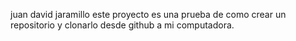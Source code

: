 juan david jaramillo 
este proyecto es una prueba de como crear un repositorio y clonarlo desde github a mi computadora.